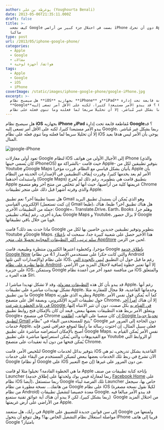 ```yaml
---
author: يوغرطة بن علي (Youghourta Benali)
date: 2013-05-06T21:35:11.000Z
draft: false
title: >-
  كيف نجحت Google بصمت في احتلال جزء كبير من أراضي iPhone دون أن تحرك Apple
  ساكنا
type: post
url: /2013/05/iphone-google-phone/
categories:
  - Apple
  - Google
  - مقالات
  - هواتف/ أجهزة لوحية
tags:
  - Apple
  - Google
  - iOS
  - iPhone
coverImage: /static/images/iphone-google-phone/google-iPhone.jpg
excerpt: >-
  هل سيصبح نظام **iOS** بجهازيه **iPhone** و**iPad** مُقاطعة قابعة تحت إدارة
  **Google**؟ قد يبدو الأمر مستبعدا كثيرا، لكنه على الأقل أمر تسعى إليه Google،
  ربما بشكل غير مُباشر. إلا أن تحليلا سريعا لما فعلته وما تنوي فعله على نظام iOS
---
```

هل سيصبح نظام **iOS** بجهازيه **iPhone** و**iPad** مُقاطعة قابعة تحت إدارة **Google**؟ قد يبدو الأمر مستبعدا كثيرا، لكنه على الأقل أمر تسعى إليه Google، ربما بشكل غير مُباشر. إلا أن تحليلا سريعا لما فعلته وما تنوي فعله على نظام iOS يوحي بأن الأمر ليس هدفا بعيد المنال.

![google-iPhone](/static/images/iphone-google-phone/google-iPhone.jpg)

تعود أولى مغازلات Google لنظام iOS إلى الأجيال الأولى من هواتف iPhone (والذي كان يُسمى حينها iPhoneOS) حيث قامت -بالشراكة مع Apple- بتوفير تطبيقين لكل من Youtube وGoogle Maps يأتيان بشكل قياسي مع النظام. قررت مؤخرا Apple بأن الأمر لم يعد يخدمها كثيرا، وقررت إيقاف التطبيقين في الإصدارات الحديثة من النظام واستبدلت أحدهما (Google Maps) بتطبيق قامت هي بتطويره. رغم ذلك لم تُخرج Apple غريمتها كلية من أراضيها، حيث أنها لم تتخلص من منتج آخر وهو متصفح Chrome والذي وفرته أشهرا قبل ذلك على متجر تطبيقات Apple.

هل نسينا تطبيقا آخر؟ نعم تطبيق Gmail وهو الذي يُمكن أن يستبدل تطبيق البريد الإلكتروني القياسي (إن كنت تستعمل Gmail طبعا)، هل هناك تطبيق آخر؟ طبعا، هناك جملة من التطبيقات الأخرى: Google+، Translate،Drive، Earth، Books وهلم جرا. بعبارة أخرى، رغم إيقاف تطبيقي Google Maps و Youtube، لا يزال حضور Google قويا من خلال باقي تطبيقاتها.

ماذا حدث بعد ذلك؟ قامت Google بتطوير وتوفير تطبيقين جديدين خاصين بها لكل من Youtube وGoogle Maps. هذا الأخير حصل على شعبية كبيرة جدا، سمحت له [باعتلاء سلم ترتيب أكثر التطبيقات المجانية تحميلا على متجر AppStore](http://www.engadget.com/2012/12/13/google-maps-app-store/) لحين من الزمن.

مؤخرا، وكخطوة اعتبرها الكثيرون منتظرة وطبيعية، قامت Google [بإطلاق خدمة Google Now](http://www.theverge.com/2013/4/29/4275334/google-now-available-on-iphone-and-ipad) (والتي كانت حكرا على مستخدمي الإصدار 4.1 من نظام Android والإصدارات التي تلتها) على نظام iOS، رغم ما قيل حول أن التطبيق [ليس بالجودة التي عليها نظيره على نظام Android](http://pandodaily.com/2013/04/29/google-now-on-ios-is-neither-google-nor-now/)، إلا أنها تعتبر خطوة إضافية لاحتلال المزيد من الأراضي على جزيرة iOS، وستمكن Google من منافسة عمود آخر من أعمدة نظام iOS والمتعلق هذه المرة بـ Siri.

قد يبدو بأن كل هذه [التطبيقات معزولة](http://pandodaily.com/2012/12/27/every-app-is-an-island-and-thats-just-the-way-apple-wants-it/)، وقد لا تشكل تهديدا مباشرا لـ Apple، رغم أنها تشكل تهديدات مباشرة على تطبيقات Apple، وخدماتها القاعدية، فلا مجال للمقارنة مثلا ما بين تطبيق Google Maps ونظريه الذي طورته Apple، كما أنه يُمكن قول نفس الأمر حول تطبيقات البريد الإلكتروني، وبصفة أقل على متصفح Chrome، إلا أن هناك [أمرا آخر في غاية الخطورة شرعت Google في القيام به](http://pandodaily.com/2013/05/06/the-iphone-is-one-step-closer-to-becoming-a-true-google-phone/) بكل صمت، دون أن تثير الانتباه إليها، ويتعلق الأمر بربط هذه التطبيقات بعضها ببعض، فبعد أن كان بالإمكان فتح روابط تطبيق Google+ في متصفح Chrome إن كان منصبا على الهاتف، [أطلقت Google تحديثا جديدا لتطبيق Gmail](http://thenextweb.com/apps/2013/05/06/gmail-for-ios-now-links-directly-to-native-youtube-google-maps-and-chrome-apps/?fromcat=all) يتيح للمستخدمين البقاء في "نظام" Google دون الحاجة إلى المرور عبر خدمات Apple، فعلى سبيل المثال، إن احتوت رسالة ما رابطا لموقع جغرافي مُعين فإنه أصبح بالإمكان استعراضه مباشرة على تطبيق Google Maps. نفس الأمر يُمكن القيام به مع الفيديوهات والتي يُمكن استعراضها مباشرة على تطبيق Youtube أو الروابط التي يُمكن فتحها من دون أية تعقيدات على متصفح Chrome.

لتلخيص الأمر، قامت Google بتوفير بدائل لخدمات iOS القاعدية بشكل تدريجي، ثم هي الآن تشرع في ربط تلك الخدمات بعضها ببعض لتميكن المستخدم من البقاء على خدمات Google (أو نظام Google على iOS إن صح التعبير) من دون المرور على غيرها.

ما هي الخطوة القادمة؟ تخيلوا مثلا لو قامت Apple بإتاحة كتابة تطبيقات من صنف Launcher (ربما لمغازلة فيس بوك ولحدثها على إطلاق خدمة [Facebook Home](https://www.it-scoop.com/tag/facebook-home/) على نظام iOS أيضا)، ربما ستستغل Google تلك الفرصة لبناء Launcher خاص بها، سيجعل من هاتفك... نسخة مطورة من نظام Google على نظام iOS (لكيلا نقول نسخة مصغرة من نظام Android) معدة خصيصا لتشغيل تطبيقات Google. قد يبدو الأمر مبالغا فيه (ربما بشكل كبير)، لكن لا يبدو أن هناك أية عوائق تقنية ستمنع  Google من احتلال المزيد من الأراضي على أرض غريمتها Apple.

في رأيك، هل ستعمد Apple إلى سن قوانين جديدة للتضييق على Google ولمنعها من مواصلة استغلال نظام التشغيل الخاص بها؟ وهل تتوقع أن يتحول iPhone قريبا إلى هاتف Google بامتياز؟
